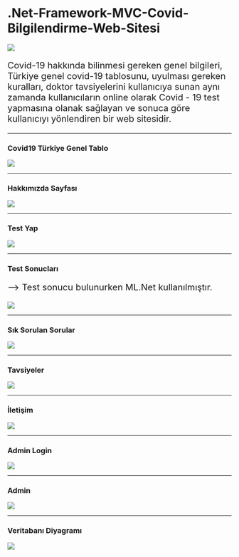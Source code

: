 # .Net-Framework-MVC-Covid-Bilgilendirme-Web-Sitesi

<img src = "img/AnaSayfa.PNG"></img>

<p style = "font-size:20px"> Covid-19 hakkında bilinmesi gereken genel bilgileri, Türkiye genel covid-19 tablosunu, uyulması gereken kuralları, doktor tavsiyelerini kullanıcıya sunan aynı zamanda kullanıcıların online olarak Covid - 19 test yapmasına olanak sağlayan ve sonuca göre kullanıcıyı yönlendiren bir web sitesidir. </p>

<hr>
<h3> <strong> Covid19 Türkiye Genel Tablo </strong> </h3>
<img src = "img/GenelTablo.PNG"></img>
<hr>
<h3> <strong> Hakkımızda Sayfası </strong> </h3>
<img src = "img/Hakkımızda .PNG"></img>
<hr>
<h3> <strong> Test Yap </strong> </h3>
<img src = "img/TestYap.PNG"></img>
<hr>
<h3> <strong> Test Sonucları </strong> </h3>
<p style = "font-size:20px"> -->  Test sonucu bulunurken ML.Net kullanılmıştır.</p>
<img src = "img/TestSonucları.PNG"></img>
<hr>
<h3> <strong> Sık Sorulan Sorular </strong> </h3>
<img src = "img/SıkSorulanSorular.PNG"></img>
<hr>
<h3> <strong> Tavsiyeler </strong> </h3>
<img src = "img/Tavsiyeler.PNG"></img>
<hr>
<h3> <strong> İletişim </strong> </h3>
<img src = "img/İletişim.PNG"></img>
<hr>
<h3> <strong> Admin Login </strong> </h3>
<img src = "img/AdminLogin.PNG"></img>
<hr>
<h3> <strong> Admin  </strong> </h3>
<img src = "img/AdminGenelTablo.PNG"></img>
<hr>
<h3> <strong> Veritabanı Diyagramı  </strong> </h3>
<img src = "img/DatabaseDiagram.PNG"></img>

  
